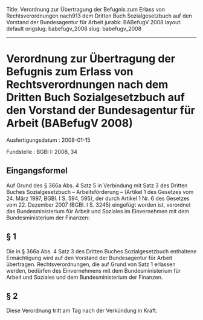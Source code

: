 Title: Verordnung zur Übertragung der Befugnis zum Erlass von Rechtsverordnungen nach913
  dem Dritten Buch Sozialgesetzbuch auf den Vorstand der Bundesagentur für Arbeit
jurabk: BABefugV 2008
layout: default
origslug: babefugv_2008
slug: babefugv_2008

---

# Verordnung zur Übertragung der Befugnis zum Erlass von Rechtsverordnungen nach dem Dritten Buch Sozialgesetzbuch auf den Vorstand der Bundesagentur für Arbeit (BABefugV 2008)

Ausfertigungsdatum
:   2008-01-15

Fundstelle
:   BGBl I: 2008, 34


## Eingangsformel

Auf Grund des § 366a Abs. 4 Satz 5 in Verbindung mit Satz 3 des
Dritten Buches Sozialgesetzbuch – Arbeitsförderung – (Artikel 1 des
Gesetzes vom 24. März 1997, BGBl. I S. 594, 595), der durch Artikel 1
Nr. 6 des Gesetzes vom 22. Dezember 2007 (BGBl. I S. 3245) eingefügt
worden ist, verordnet das Bundesministerium für Arbeit und Soziales im
Einvernehmen mit dem Bundesministerium der Finanzen:


## § 1

Die in § 366a Abs. 4 Satz 3 des Dritten Buches Sozialgesetzbuch
enthaltene Ermächtigung wird auf den Vorstand der Bundesagentur für
Arbeit übertragen. Rechtsverordnungen, die auf Grund von Satz 1
erlassen werden, bedürfen des Einvernehmens mit dem Bundesministerium
für Arbeit und Soziales und dem Bundesministerium der Finanzen.


## § 2

Diese Verordnung tritt am Tag nach der Verkündung in Kraft.


